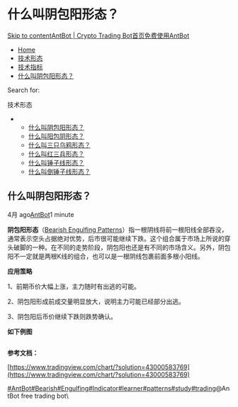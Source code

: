 # 什么叫阴包阳形态？

[Skip to content](https://www.antrade.io/guide/docs/cn/engulfing-bearish-patterns/#content)[AntBot | Crypto Trading Bot](https://www.antrade.io/guide/docs/cn/)[首页](https://www.antrade.io/guide/docs/cn/)[免费使用AntBot](https://antrade.io/)

* [Home](https://www.antrade.io/guide/docs/cn)
* [技术形态](https://www.antrade.io/guide/docs/cn/patterns/)
* [技术指标](https://www.antrade.io/guide/docs/cn/indicator/)
* [什么叫阴包阳形态？](https://www.antrade.io/guide/docs/cn/engulfing-bearish-patterns/)

Search for:

技术形态

*
  * [什么叫阴包阳形态？](https://www.antrade.io/guide/docs/cn/engulfing-bearish-patterns/)
  * [什么叫阳包阴形态？](https://www.antrade.io/guide/docs/cn/engulfing-bullish-patterns/)
  * [什么叫三只乌鸦形态？](https://www.antrade.io/guide/docs/cn/three-black-crows-patterns/)
  * [什么叫红三兵形态？](https://www.antrade.io/guide/docs/cn/three-white-soldiers-patterns/)
  * [什么叫锤子线形态？](https://www.antrade.io/guide/docs/cn/long-lower-shadow-patterns/)
  * [什么叫倒锤子线形态？](https://www.antrade.io/guide/docs/cn/long-upper-shadow-patterns/)

## 什么叫阴包阳形态？

4月 ago[AntBot](https://www.antrade.io/guide/docs/cn/author/antbot/)1 minute

**阴包阳形态**（[Bearish Engulfing Patterns](https://antrade.io/guide/docs/en/engulfing-bearish-patterns/)）指一根阴线将前一根阳线全部吞没，通常表示空头占据绝对优势，后市很可能继续下跌。这个组合属于市场上所说的穿头破脚的一种。在不同的走势阶段，阴包阳也还是有不同的市场含义。另外，阴包阳不一定就是两根K线的组合，也可以是一根阴线包裹前面多根小阳线。

**应用策略**

1、前期币价大幅上涨，主力随时有出逃的可能。

2、阴包阳形成前成交量明显放大，说明主力可能已经部分出逃。

3、阴包阳后币价继续下跌则跌势确认。

**如下例图**

<figure><img src="https://antrade.io/guide/docs/cn/wp-content/uploads/2022/11/image-5.png" alt=""><figcaption></figcaption></figure>

**参考文档：**

[https://www.tradingview.com/chart/?solution=43000583769](https://www.tradingview.com/chart/?solution=43000583769)

[#AntBot](https://www.antrade.io/guide/docs/cn/tag/antbot/)[#Bearish](https://www.antrade.io/guide/docs/cn/tag/bearish/)[#Engulfing](https://www.antrade.io/guide/docs/cn/tag/engulfing/)[#Indicator](https://www.antrade.io/guide/docs/cn/tag/indicator/)[#learner](https://www.antrade.io/guide/docs/cn/tag/learner/)[#patterns](https://www.antrade.io/guide/docs/cn/tag/patterns/)[#study](https://www.antrade.io/guide/docs/cn/tag/study/)[#trading](https://www.antrade.io/guide/docs/cn/tag/trading/)@AntBot free trading bot\
